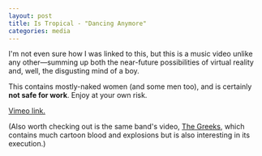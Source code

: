 ```yaml
---
layout: post
title: Is Tropical - "Dancing Anymore"
categories: media
---
```


I'm not even sure how I was linked to this, but this is a music video unlike any other—summing up both the near-future possibilities of virtual reality and, well, the disgusting mind of a boy.

This contains mostly-naked women (and some men too), and is certainly **not safe for work**. Enjoy at your own risk.

[Vimeo link.](http://vimeo.com/64398631)

(Also worth checking out is the same band's video, [The Greeks](https://www.youtube.com/watch?v=QwrbyVaC6EU), which contains much cartoon blood and explosions but is also interesting in its execution.)
